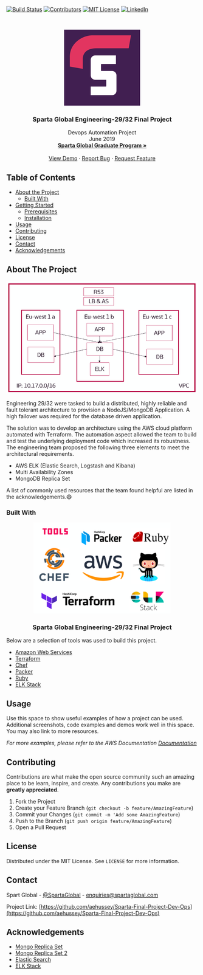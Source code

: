 
<!-- PROJECT SHIELDS -->
[![Build Status][build-shield]]()
[![Contributors][contributors-shield]]()
[![MIT License][license-shield]][license-url]
[![LinkedIn][linkedin-shield]][linkedin-url]



<!-- PROJECT LOGO -->
<br />
<p align="center">
  <a href="https://www.spartaglobal.com/?gclid=EAIaIQobChMI-PKZ8Zb44gIV7QrTCh391QcSEAAYASAAEgK_X_D_BwE">
    <img src= "logo1.png" alt="Logo" width="200" height="200">
  </a>

  <h3 align="center">Sparta Global Engineering-29/32 Final Project</h3>

  <p align="center">
    Devops Automation Project
    <br />
    June 2019
    <br />
    <a href="https://www.spartaglobal.com/student-academy/"><strong>Sparta Global Graduate Program »</strong></a>
    <br />
    <br />
    <a href="#">View Demo</a>
    ·
    <a href="https://github.com/aehussey/Sparta-Final-Project-Dev-Ops/issues">Report Bug</a>
    ·
    <a href="https://github.com/aehussey/Sparta-Final-Project-Dev-Ops/issues">Request Feature</a>
  </p>
</p>



<!-- TABLE OF CONTENTS -->
## Table of Contents

* [About the Project](#about-the-project)
  * [Built With](#built-with)
* [Getting Started](#getting-started)
  * [Prerequisites](#prerequisites)
  * [Installation](#installation)
* [Usage](#usage)
* [Contributing](#contributing)
* [License](#license)
* [Contact](#contact)
* [Acknowledgements](#acknowledgements)



<!-- ABOUT THE PROJECT -->
## About The Project

![image](screenshotawsarch.png)

Engineering 29/32 were tasked to build a distributed, highly reliable and fault tolerant architecture to provision a NodeJS/MongoDB Application. A high failover was required for the database driven application.

The solution was to develop an architecture using the AWS cloud platform automated with Terraform. The automation aspect allowed the team to build and test the underlying deployment code which increased its robustness. The engineering team proposed the following three elements to meet the architectural requirements.

* AWS ELK (Elastic Search, Logstash and Kibana)
* Multi Availability Zones
* MongoDB Replica Set

A list of commonly used resources that the team found helpful are listed in the acknowledgements.:smile:

### Built With

<p align="center">
  <a href="https://www.spartaglobal.com/?gclid=EAIaIQobChMI-PKZ8Zb44gIV7QrTCh391QcSEAAYASAAEgK_X_D_BwE">
    <img src= "builtwith.png" alt="Logo" width="360" height="240">
  </a>

  <h3 align="center">Sparta Global Engineering-29/32 Final Project</h3>

  <p align="center">

Below are a selection of tools was used to build this project.
* [Amazon Web Services](https://aws.amazon.com)
* [Terraform](https://www.terraform.io)
* [Chef](https://www.chef.io/products/chef-infra/)
* [Packer](https://www.packer.io)
* [Ruby](https://www.ruby-lang.org/en/)
* [ELK Stack](https://aws.amazon.com/elasticsearch-service/the-elk-stack/)



<!-- USAGE EXAMPLES -->
## Usage

Use this space to show useful examples of how a project can be used. Additional screenshots, code examples and demos work well in this space. You may also link to more resources.

_For more examples, please refer to the AWS Documentation [Documentation](https://aws.amazon.com/documentation/gettingstarted/)_



<!-- CONTRIBUTING -->
## Contributing

Contributions are what make the open source community such an amazing place to be learn, inspire, and create. Any contributions you make are **greatly appreciated**.

1. Fork the Project
2. Create your Feature Branch (`git checkout -b feature/AmazingFeature`)
3. Commit your Changes (`git commit -m 'Add some AmazingFeature`)
4. Push to the Branch (`git push origin feature/AmazingFeature`)
5. Open a Pull Request



<!-- LICENSE -->
## License

Distributed under the MIT License. See `LICENSE` for more information.



<!-- CONTACT -->
## Contact

Spart Global - [@SpartaGlobal](https://twitter.com/your_username) - enquiries@spartaglobal.com

Project Link: [https://github.com/aehussey/Sparta-Final-Project-Dev-Ops](https://github.com/aehussey/Sparta-Final-Project-Dev-Ops)



<!-- ACKNOWLEDGEMENTS -->
## Acknowledgements
* [Mongo Replica Set](https://medium.com/@greeshu.renu/how-to-setup-three-member-replica-set-on-amazon-ec2-mongodb-60f0aaddcf32)
* [Mongo Replica Set 2](https://hackernoon.com/how-to-setup-replicaset-in-standalone-mongodb-cluster-9cd71a3996fb)
* [Elastic Search](https://github.com/elastic/cookbook-elasticsearch)
* [ELK Stack](https://github.com/Zuehlke/cookbook-elk-stack)




<!-- MARKDOWN LINKS & IMAGES -->
[build-shield]: https://img.shields.io/badge/build-passing-brightgreen.svg?style=flat-square
[contributors-shield]: https://img.shields.io/badge/contributors-1-orange.svg?style=flat-square
[license-shield]: https://img.shields.io/badge/license-MIT-blue.svg?style=flat-square
[license-url]: https://choosealicense.com/licenses/mit
[linkedin-shield]: https://img.shields.io/badge/-LinkedIn-black.svg?style=flat-square&logo=linkedin&colorB=555
[linkedin-url]: https://www.linkedin.com/company/sparta-global
[product-screenshot]: https://raw.githubusercontent.com/othneildrew/Best-README-Template/master/screenshot.png
